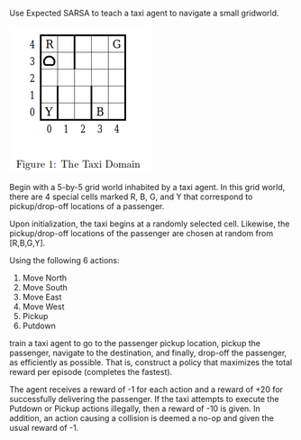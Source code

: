 Use Expected SARSA to teach a taxi agent to navigate a small gridworld. 

![Alt text](images/taxi_domain.png)

Begin with a 5-by-5 grid world inhabited by a taxi agent. In this grid world, there are 4 special cells marked R, B, G, and Y that correspond to pickup/drop-off locations of a passenger.

Upon initialization, the taxi begins at a randomly selected cell. Likewise, the pickup/drop-off locations of the passenger are chosen at random from [R,B,G,Y]. 

Using the following 6 actions:

  1. Move North
  2. Move South
  3. Move East
  4. Move West
  5. Pickup
  6. Putdown

train a taxi agent to go to the passenger pickup location, pickup the passenger, navigate to the destination, and finally, drop-off the passenger, as efficiently as possible. That is, construct a policy that maximizes the total reward per episode (completes the fastest).

The agent receives a reward of -1 for each action and a reward of +20 for successfully delivering the passenger. If the taxi attempts to execute the Putdown or Pickup actions illegally, then a reward of -10 is given. In addition, an action causing a collision is deemed a no-op and given the usual reward of -1.

